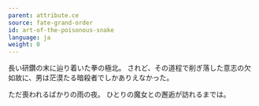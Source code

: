 ```yaml
---
parent: attribute.ce
source: fate-grand-order
id: art-of-the-poisonous-snake
language: ja
weight: 0
---
```


長い研鑽の末に辿り着いた拳の極北。
されど、その道程で削ぎ落した意志の欠如故に、男は茫漠たる暗殺者でしかありえなかった。

ただ喪われるばかりの雨の夜。
ひとりの魔女との邂逅が訪れるまでは。
